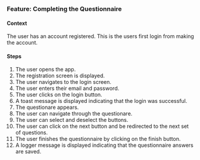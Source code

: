 ### Feature: Completing the Questionnaire


#### Context

The user has an account registered.
This is the users first login from making the account.

#### Steps

1. The user opens the app.
2. The registration screen is displayed.
3. The user navigates to the login screen.
4. The user enters their email and password.
5. The user clicks on the login button.
6. A toast message is displayed indicating that the login was successful.
10. The questionare appears.
11. The user can navigate through the questionare.
12. The user can select and deselect the buttons.
12. The user can click on the next button and be redirected to the next set of questions.
13. The user finishes the questionnaire by clicking on the finish button.
14. A logger message is displayed indicating that the questionnaire answers are saved.